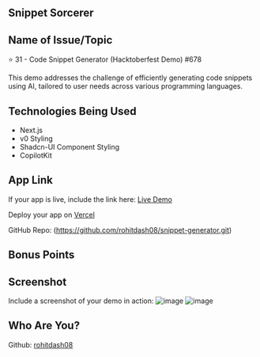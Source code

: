 ## Snippet Sorcerer

## Name of Issue/Topic

⭐ 31 - Code Snippet Generator (Hacktoberfest Demo) #678

This demo addresses the challenge of efficiently generating code snippets using AI, tailored to user needs across various programming languages.

## Technologies Being Used

- Next.js
- v0 Styling
- Shadcn-UI Component Styling
- CopilotKit

## App Link

If your app is live, include the link here:
[Live Demo](https://snippet-generator-jet.vercel.app/)

Deploy your app on [Vercel](https://snippet-generator-jet.vercel.app/)

GitHub Repo: (https://github.com/rohitdash08/snippet-generator.git)

## Bonus Points

## Screenshot

Include a screenshot of your demo in action:
![image](https://github.com/user-attachments/assets/f9c44bc4-68d5-449a-aa77-99df9db82207)
![image](https://github.com/user-attachments/assets/cca06df5-de92-4470-94cc-7f034bf45125)

## Who Are You?

Github: [rohitdash08](https://github.com/rohitdash08)
